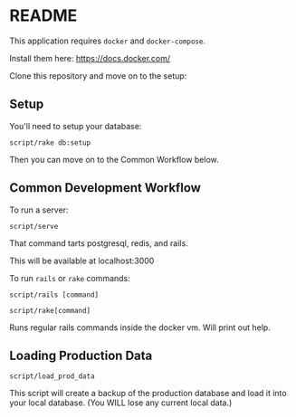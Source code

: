 # README

This application requires `docker` and `docker-compose`.

Install them here: https://docs.docker.com/

Clone this repository and move on to the setup:

## Setup

You'll need to setup your database:

`script/rake db:setup`

Then you can move on to the Common Workflow below.

## Common Development Workflow

To run a server:

`script/serve`

That command tarts postgresql, redis, and rails.

This will be available at localhost:3000

To run `rails` or `rake` commands:

`script/rails [command]`

`script/rake[command]`

Runs regular rails commands inside the docker vm. Will print out help.

## Loading Production Data

`script/load_prod_data`

This script will create a backup of the production database and load it into your
local database. (You WILL lose any current local data.)


